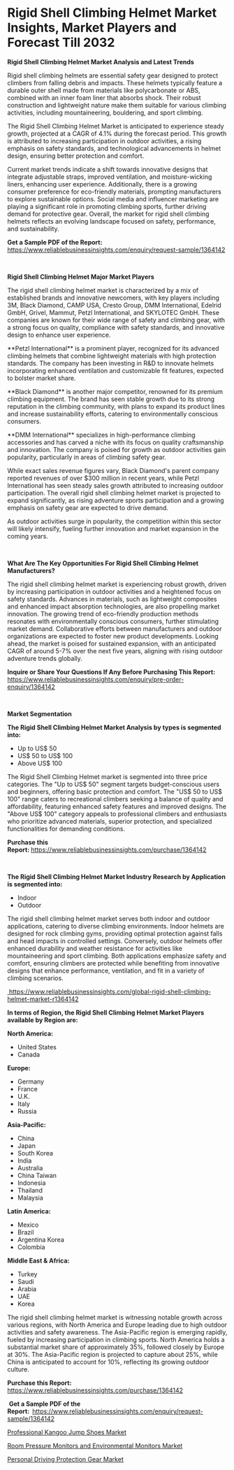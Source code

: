 <p><h1>Rigid Shell Climbing Helmet Market Insights, Market Players and Forecast Till 2032</h1></p><p><strong>Rigid Shell Climbing Helmet Market Analysis and Latest Trends</strong></p>
<p><p>Rigid shell climbing helmets are essential safety gear designed to protect climbers from falling debris and impacts. These helmets typically feature a durable outer shell made from materials like polycarbonate or ABS, combined with an inner foam liner that absorbs shock. Their robust construction and lightweight nature make them suitable for various climbing activities, including mountaineering, bouldering, and sport climbing. </p><p>The Rigid Shell Climbing Helmet Market is anticipated to experience steady growth, projected at a CAGR of 4.1% during the forecast period. This growth is attributed to increasing participation in outdoor activities, a rising emphasis on safety standards, and technological advancements in helmet design, ensuring better protection and comfort. </p><p>Current market trends indicate a shift towards innovative designs that integrate adjustable straps, improved ventilation, and moisture-wicking liners, enhancing user experience. Additionally, there is a growing consumer preference for eco-friendly materials, prompting manufacturers to explore sustainable options. Social media and influencer marketing are playing a significant role in promoting climbing sports, further driving demand for protective gear. Overall, the market for rigid shell climbing helmets reflects an evolving landscape focused on safety, performance, and sustainability.</p></p>
<p><strong>Get a Sample PDF of the Report:&nbsp;</strong> <a href="https://www.reliablebusinessinsights.com/enquiry/request-sample/1364142?utm_campaign=101&utm_medium=2&utm_source=Github&utm_content=ia&utm_term=10022025&utm_id=rigid-shell-climbing-helmet">https://www.reliablebusinessinsights.com/enquiry/request-sample/1364142</a></p>
<p>&nbsp;</p>
<p><strong>Rigid Shell Climbing Helmet Major Market Players</strong></p>
<p><p>The rigid shell climbing helmet market is characterized by a mix of established brands and innovative newcomers, with key players including 3M, Black Diamond, CAMP USA, Cresto Group, DMM International, Edelrid GmbH, Grivel, Mammut, Petzl International, and SKYLOTEC GmbH. These companies are known for their wide range of safety and climbing gear, with a strong focus on quality, compliance with safety standards, and innovative design to enhance user experience.</p><p>**Petzl International** is a prominent player, recognized for its advanced climbing helmets that combine lightweight materials with high protection standards. The company has been investing in R&D to innovate helmets incorporating enhanced ventilation and customizable fit features, expected to bolster market share.</p><p>**Black Diamond** is another major competitor, renowned for its premium climbing equipment. The brand has seen stable growth due to its strong reputation in the climbing community, with plans to expand its product lines and increase sustainability efforts, catering to environmentally conscious consumers.</p><p>**DMM International** specializes in high-performance climbing accessories and has carved a niche with its focus on quality craftsmanship and innovation. The company is poised for growth as outdoor activities gain popularity, particularly in areas of climbing safety gear.</p><p>While exact sales revenue figures vary, Black Diamond's parent company reported revenues of over $300 million in recent years, while Petzl International has seen steady sales growth attributed to increasing outdoor participation. The overall rigid shell climbing helmet market is projected to expand significantly, as rising adventure sports participation and a growing emphasis on safety gear are expected to drive demand.</p><p>As outdoor activities surge in popularity, the competition within this sector will likely intensify, fueling further innovation and market expansion in the coming years.</p></p>
<p>&nbsp;</p>
<p><strong>What Are The Key Opportunities For Rigid Shell Climbing Helmet Manufacturers?</strong></p>
<p><p>The rigid shell climbing helmet market is experiencing robust growth, driven by increasing participation in outdoor activities and a heightened focus on safety standards. Advances in materials, such as lightweight composites and enhanced impact absorption technologies, are also propelling market innovation. The growing trend of eco-friendly production methods resonates with environmentally conscious consumers, further stimulating market demand. Collaborative efforts between manufacturers and outdoor organizations are expected to foster new product developments. Looking ahead, the market is poised for sustained expansion, with an anticipated CAGR of around 5-7% over the next five years, aligning with rising outdoor adventure trends globally.</p></p>
<p><strong>Inquire or Share Your Questions If Any Before Purchasing This Report:</strong> <a href="https://www.reliablebusinessinsights.com/enquiry/pre-order-enquiry/1364142?utm_campaign=101&utm_medium=2&utm_source=Github&utm_content=ia&utm_term=10022025&utm_id=rigid-shell-climbing-helmet">https://www.reliablebusinessinsights.com/enquiry/pre-order-enquiry/1364142</a></p>
<p>&nbsp;</p>
<p><strong>Market Segmentation</strong></p>
<p><strong>The Rigid Shell Climbing Helmet Market Analysis by types is segmented into:</strong></p>
<p><ul><li>Up to US$ 50</li><li>US$ 50 to US$ 100</li><li>Above US$ 100</li></ul></p>
<p><p>The Rigid Shell Climbing Helmet market is segmented into three price categories. The "Up to US$ 50" segment targets budget-conscious users and beginners, offering basic protection and comfort. The "US$ 50 to US$ 100" range caters to recreational climbers seeking a balance of quality and affordability, featuring enhanced safety features and improved designs. The "Above US$ 100" category appeals to professional climbers and enthusiasts who prioritize advanced materials, superior protection, and specialized functionalities for demanding conditions.</p></p>
<p><strong>Purchase this Report:&nbsp;</strong><a href="https://www.reliablebusinessinsights.com/purchase/1364142?utm_campaign=101&utm_medium=2&utm_source=Github&utm_content=ia&utm_term=10022025&utm_id=rigid-shell-climbing-helmet">https://www.reliablebusinessinsights.com/purchase/1364142</a></p>
<p>&nbsp;</p>
<p><strong>The Rigid Shell Climbing Helmet Market Industry Research by Application is segmented into:</strong></p>
<p><ul><li>Indoor</li><li>Outdoor</li></ul></p>
<p><p>The rigid shell climbing helmet market serves both indoor and outdoor applications, catering to diverse climbing environments. Indoor helmets are designed for rock climbing gyms, providing optimal protection against falls and head impacts in controlled settings. Conversely, outdoor helmets offer enhanced durability and weather resistance for activities like mountaineering and sport climbing. Both applications emphasize safety and comfort, ensuring climbers are protected while benefiting from innovative designs that enhance performance, ventilation, and fit in a variety of climbing scenarios.</p></p>
<p><a href="https://www.reliablebusinessinsights.com/global-rigid-shell-climbing-helmet-market-r1364142?utm_campaign=101&utm_medium=2&utm_source=Github&utm_content=ia&utm_term=10022025&utm_id=rigid-shell-climbing-helmet">&nbsp;https://www.reliablebusinessinsights.com/global-rigid-shell-climbing-helmet-market-r1364142</a></p>
<p><strong>In terms of Region, the Rigid Shell Climbing Helmet Market Players available by Region are:</strong></p>
<p>
    <p> <strong> North America: </strong>
        <ul>
            <li>United States</li>
            <li>Canada</li>
        </ul>
        </p> 
    <p> <strong> Europe: </strong>
        <ul>
            <li>Germany</li>
            <li>France</li>
            <li>U.K.</li>
            <li>Italy</li>
            <li>Russia</li>
        </ul>
        </p> 
    <p> <strong> Asia-Pacific: </strong>
        <ul>
            <li>China</li>
            <li>Japan</li>
            <li>South Korea</li>
            <li>India</li>
            <li>Australia</li>
            <li>China Taiwan</li>
            <li>Indonesia</li>
            <li>Thailand</li>
            <li>Malaysia</li>
        </ul>
        </p> 
    <p> <strong> Latin America: </strong>
        <ul>
            <li>Mexico</li>
            <li>Brazil</li>
            <li>Argentina Korea</li>
            <li>Colombia</li>
        </ul>
        </p> 
    <p> <strong> Middle East & Africa: </strong>
        <ul>
            <li>Turkey</li>
            <li>Saudi</li>
            <li>Arabia</li>
            <li>UAE</li>
            <li>Korea</li>
        </ul>
    </p>
    </p>
<p><p>The rigid shell climbing helmet market is witnessing notable growth across various regions, with North America and Europe leading due to high outdoor activities and safety awareness. The Asia-Pacific region is emerging rapidly, fueled by increasing participation in climbing sports. North America holds a substantial market share of approximately 35%, followed closely by Europe at 30%. The Asia-Pacific region is projected to capture about 25%, while China is anticipated to account for 10%, reflecting its growing outdoor culture.</p></p>
<p><strong>Purchase this Report: </strong><a href="https://www.reliablebusinessinsights.com/purchase/1364142?utm_campaign=101&utm_medium=2&utm_source=Github&utm_content=ia&utm_term=10022025&utm_id=rigid-shell-climbing-helmet">https://www.reliablebusinessinsights.com/purchase/1364142</a></p>
<p>&nbsp;<strong>Get a Sample PDF of the Report:&nbsp;&nbsp;</strong><a href="https://www.reliablebusinessinsights.com/enquiry/request-sample/1364142?utm_campaign=101&utm_medium=2&utm_source=Github&utm_content=ia&utm_term=10022025&utm_id=rigid-shell-climbing-helmet">https://www.reliablebusinessinsights.com/enquiry/request-sample/1364142</a></p>
<p><strong></strong></p>
<p><p><a href="https://github.com/qettipotja/Market-Research-Report-List-1/blob/main/professional-kangoo-jump-shoes-market.md?utm_campaign=101&utm_medium=2&utm_source=Github&utm_content=ia&utm_term=10022025&utm_id=rigid-shell-climbing-helmet">Professional Kangoo Jump Shoes Market</a></p><p><a href="https://github.com/alwisihomun/Market-Research-Report-List-1/blob/main/room-pressure-monitors-and-environmental-monitors-market.md?utm_campaign=101&utm_medium=2&utm_source=Github&utm_content=ia&utm_term=10022025&utm_id=rigid-shell-climbing-helmet">Room Pressure Monitors and Environmental Monitors Market</a></p><p><a href="https://github.com/poianaokkels/Market-Research-Report-List-1/blob/main/personal-driving-protection-gear-market.md?utm_campaign=101&utm_medium=2&utm_source=Github&utm_content=ia&utm_term=10022025&utm_id=rigid-shell-climbing-helmet">Personal Driving Protection Gear Market</a></p></p>
